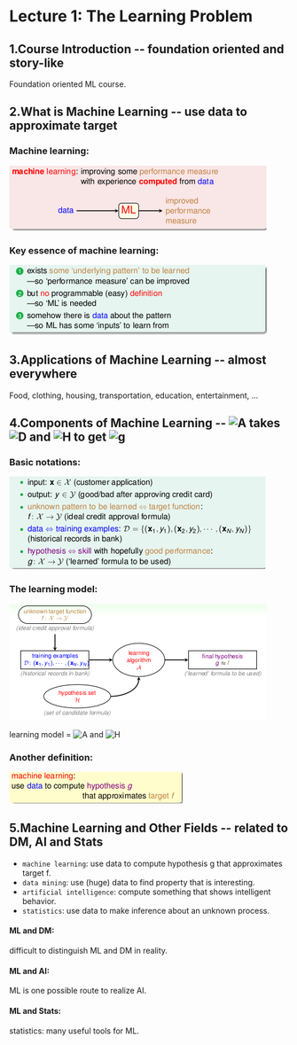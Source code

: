 # Lecture 1: The Learning Problem

## 1.Course Introduction -- foundation oriented and story-like
Foundation oriented ML course.

## 2.What is Machine Learning -- use data to approximate target
### Machine learning:
![](./static/lec1_1.png)

### Key essence of machine learning:
![](./static/lec1_2.png)

## 3.Applications of Machine Learning -- almost everywhere
Food, clothing, housing, transportation, education, entertainment, ...

## 4.Components of Machine Learning -- ![A][1] takes ![D][2] and ![H][3] to get ![g][4]
### Basic notations:
![](./static/lec1_3.png)

### The learning model:
![](./static/lec1_4.png)

learning model = ![A][1] and ![H][3]

### Another definition:
![](./static/lec1_5.png)

## 5.Machine Learning and Other Fields -- related to DM, AI and Stats
- `machine learning`: use data to compute hypothesis g that approximates target f.
- `data mining`: use (huge) data to find property that is interesting.
- `artificial intelligence`: compute something that shows intelligent behavior.
- `statistics`: use data to make inference about an unknown process.

#### ML and DM:
difficult to distinguish ML and DM in reality.

#### ML and AI:
ML is one possible route to realize AI.

#### ML and Stats:
statistics: many useful tools for ML.


  [1]: http://chart.apis.google.com/chart?cht=tx&chl=\mathcal{A}
  [2]: http://chart.apis.google.com/chart?cht=tx&chl=\mathcal{D}
  [3]: http://chart.apis.google.com/chart?cht=tx&chl=\mathcal{H}
  [4]: http://chart.apis.google.com/chart?cht=tx&chl=\mathcal{g}
